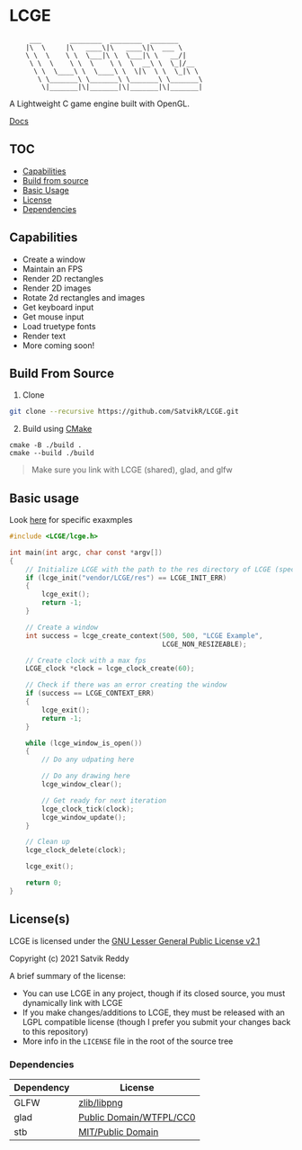 # LCGE

```
     ___       ________  ________  _______
    |\  \     |\   ____\|\   ____\|\  ___ \
    \ \  \    \ \  \___|\ \  \___|\ \   __/|
     \ \  \    \ \  \    \ \  \  __\ \  \_|/__
      \ \  \____\ \  \____\ \  \|\  \ \  \_|\ \
       \ \_______\ \_______\ \_______\ \_______\
        \|_______|\|_______|\|_______|\|_______|
```

A Lightweight C game engine built with OpenGL.

[Docs](https://satvikr.github.io/LCGE/)

## TOC

- [Capabilities](https://github.com/SatvikR/LCGE#capabilities)
- [Build from source](https://github.com/SatvikR/LCGE#build-from-source)
- [Basic Usage](https://github.com/SatvikR/LCGE#basic-usage)
- [License](https://github.com/SatvikR/LCGE#licenses)
- [Dependencies](https://github.com/SatvikR/LCGE#dependencies)

## Capabilities

- Create a window
- Maintain an FPS
- Render 2D rectangles
- Render 2D images
- Rotate 2d rectangles and images
- Get keyboard input
- Get mouse input
- Load truetype fonts
- Render text
- More coming soon!

## Build From Source

1. Clone

```sh
git clone --recursive https://github.com/SatvikR/LCGE.git
```

2. Build using [CMake](https://cmake.org/)

```
cmake -B ./build .
cmake --build ./build
```

> Make sure you link with LCGE (shared), glad, and glfw

## Basic usage

Look [here](https://github.com/SatvikR/LCGE/tree/main/tests) for specific exaxmples

```c
#include <LCGE/lcge.h>

int main(int argc, char const *argv[])
{
    // Initialize LCGE with the path to the res directory of LCGE (specific to you)
    if (lcge_init("vendor/LCGE/res") == LCGE_INIT_ERR)
    {
        lcge_exit();
        return -1;
    }

    // Create a window
    int success = lcge_create_context(500, 500, "LCGE Example",
                                      LCGE_NON_RESIZEABLE);

    // Create clock with a max fps
    LCGE_clock *clock = lcge_clock_create(60);

    // Check if there was an error creating the window
    if (success == LCGE_CONTEXT_ERR)
    {
        lcge_exit();
        return -1;
    }

    while (lcge_window_is_open())
    {
        // Do any udpating here

        // Do any drawing here
        lcge_window_clear();

        // Get ready for next iteration
        lcge_clock_tick(clock);
        lcge_window_update();
    }

    // Clean up
    lcge_clock_delete(clock);

    lcge_exit();

    return 0;
}
```

## License(s)

LCGE is licensed under the [GNU Lesser General Public License v2.1](https://github.com/SatvikR/LCGE/blob/main/LICENSE)

Copyright (c) 2021 Satvik Reddy

A brief summary of the license:

- You can use LCGE in any project, though if its closed source, you must dynamically link with LCGE
- If you make changes/additions to LCGE, they must be released with an LGPL compatible license (though I prefer you submit your changes back to this repository)
- More info in the `LICENSE` file in the root of the source tree

### Dependencies

| Dependency | License                                                                                             |
| ---------- | --------------------------------------------------------------------------------------------------- |
| GLFW       | [zlib/libpng](https://github.com/glfw/glfw/blob/master/LICENSE.md)                                  |
| glad       | [Public Domain/WTFPL/CC0](https://github.com/Dav1dde/glad#whats-the-license-of-glad-generated-code) |
| stb        | [MIT/Public Domain](https://github.com/nothings/stb/blob/master/LICENSE)                            |
